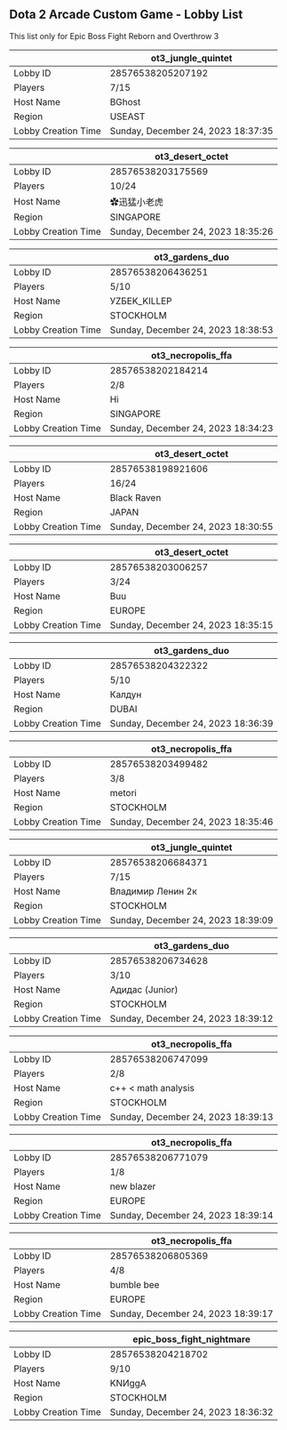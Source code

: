 ## Dota 2 Arcade Custom Game - Lobby List

This list only for Epic Boss Fight Reborn and Overthrow 3

|  | ot3_jungle_quintet |
| ------ | ------ |
| Lobby ID | 28576538205207192 |
| Players | 7/15 |
| Host Name | BGhost |
| Region | USEAST |
| Lobby Creation Time | Sunday, December 24, 2023 18:37:35 |


|  | ot3_desert_octet |
| ------ | ------ |
| Lobby ID | 28576538203175569 |
| Players | 10/24 |
| Host Name | ✿迅猛小老虎 |
| Region | SINGAPORE |
| Lobby Creation Time | Sunday, December 24, 2023 18:35:26 |


|  | ot3_gardens_duo |
| ------ | ------ |
| Lobby ID | 28576538206436251 |
| Players | 5/10 |
| Host Name | УZБЕK_KILLЕР |
| Region | STOCKHOLM |
| Lobby Creation Time | Sunday, December 24, 2023 18:38:53 |


|  | ot3_necropolis_ffa |
| ------ | ------ |
| Lobby ID | 28576538202184214 |
| Players | 2/8 |
| Host Name | Hi |
| Region | SINGAPORE |
| Lobby Creation Time | Sunday, December 24, 2023 18:34:23 |


|  | ot3_desert_octet |
| ------ | ------ |
| Lobby ID | 28576538198921606 |
| Players | 16/24 |
| Host Name | Black Raven |
| Region | JAPAN |
| Lobby Creation Time | Sunday, December 24, 2023 18:30:55 |


|  | ot3_desert_octet |
| ------ | ------ |
| Lobby ID | 28576538203006257 |
| Players | 3/24 |
| Host Name | Buu |
| Region | EUROPE |
| Lobby Creation Time | Sunday, December 24, 2023 18:35:15 |


|  | ot3_gardens_duo |
| ------ | ------ |
| Lobby ID | 28576538204322322 |
| Players | 5/10 |
| Host Name | Калдун |
| Region | DUBAI |
| Lobby Creation Time | Sunday, December 24, 2023 18:36:39 |


|  | ot3_necropolis_ffa |
| ------ | ------ |
| Lobby ID | 28576538203499482 |
| Players | 3/8 |
| Host Name | metori |
| Region | STOCKHOLM |
| Lobby Creation Time | Sunday, December 24, 2023 18:35:46 |


|  | ot3_jungle_quintet |
| ------ | ------ |
| Lobby ID | 28576538206684371 |
| Players | 7/15 |
| Host Name | Владимир Ленин 2к |
| Region | STOCKHOLM |
| Lobby Creation Time | Sunday, December 24, 2023 18:39:09 |


|  | ot3_gardens_duo |
| ------ | ------ |
| Lobby ID | 28576538206734628 |
| Players | 3/10 |
| Host Name | Адидас (Junior) |
| Region | STOCKHOLM |
| Lobby Creation Time | Sunday, December 24, 2023 18:39:12 |


|  | ot3_necropolis_ffa |
| ------ | ------ |
| Lobby ID | 28576538206747099 |
| Players | 2/8 |
| Host Name | с++ < math analysis |
| Region | STOCKHOLM |
| Lobby Creation Time | Sunday, December 24, 2023 18:39:13 |


|  | ot3_necropolis_ffa |
| ------ | ------ |
| Lobby ID | 28576538206771079 |
| Players | 1/8 |
| Host Name | new blazer |
| Region | EUROPE |
| Lobby Creation Time | Sunday, December 24, 2023 18:39:14 |


|  | ot3_necropolis_ffa |
| ------ | ------ |
| Lobby ID | 28576538206805369 |
| Players | 4/8 |
| Host Name | bumble bee |
| Region | EUROPE |
| Lobby Creation Time | Sunday, December 24, 2023 18:39:17 |


|  | epic_boss_fight_nightmare |
| ------ | ------ |
| Lobby ID | 28576538204218702 |
| Players | 9/10 |
| Host Name | KNИggA |
| Region | STOCKHOLM |
| Lobby Creation Time | Sunday, December 24, 2023 18:36:32 |


